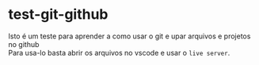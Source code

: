 # test-git-github
Isto é um teste para aprender a como usar o git e upar arquivos e projetos no github
<br>
Para usa-lo basta abrir os arquivos no vscode e usar o ```live server```.
